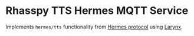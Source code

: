 # Rhasspy TTS Hermes MQTT Service

Implements `hermes/tts` functionality from [Hermes protocol](https://docs.snips.ai/reference/hermes) using [Larynx](https://github.com/rhasspy/larynx-runtime).

